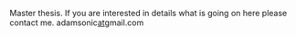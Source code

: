 Master thesis.
If you are interested in details what is going on here please contact me.
adamsonic[at](at.md)gmail.com